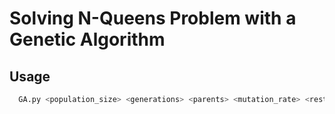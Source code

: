 
# Solving N-Queens Problem with a Genetic Algorithm

## Usage

```python
  GA.py <population_size> <generations> <parents> <mutation_rate> <restart> <board_size> 
```
